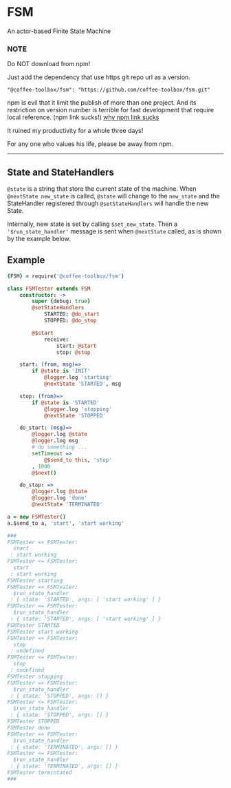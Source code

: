 # FSM
An actor-based Finite State Machine

### NOTE
Do NOT download from npm!

Just add the dependency that use https git repo url as a version.

    "@coffee-toolbox/fsm": "https://github.com/coffee-toolbox/fsm.git"

npm is evil that it limit the publish of more than one project.
And its restriction on version number is terrible for fast development that
require local reference. (npm link sucks!)
[why npm link sucks](https://github.com/webpack/webpack/issues/554)

It ruined my productivity for a whole three days!

For any one who values his life, please be away from npm.

----

## State and StateHandlers
`@state` is a string that store the current state of the machine.
When `@nextState new_state` is called, `@state` will change to the `new_state`
and the StateHandler registered through `@setStateHandlers` will handle the
new State.

Internally, new state is set by calling `$set_new_state`. Then a
`'$run_state_handler'` message is sent when `@nextState` called, as is
shown by the example below.

## Example
```coffeescript
{FSM} = require('@coffee-toolbox/fsm')

class FSMTester extends FSM
	constructor: ->
		super {debug: true}
		@setStateHandlers
			STARTED: @do_start
			STOPPED: @do_stop

		@$start
			receive:
				start: @start
				stop: @stop

	start: (from, msg)=>
		if @state is 'INIT'
			@logger.log 'starting'
			@nextState 'STARTED', msg

	stop: (from)=>
		if @state is 'STARTED'
			@logger.log 'stopping'
			@nextState 'STOPPED'

	do_start: (msg)=>
		@logger.log @state
		@logger.log msg
		# do something ...
		setTimeout =>
			@$send_to this, 'stop'
		, 1000
		@$next()

	do_stop: =>
		@logger.log @state
		@logger.log 'done'
		@nextState 'TERMINATED'

a = new FSMTester()
a.$send_to a, 'start', 'start working'

###
FSMTester => FSMTester:
  start
 : start working
FSMTester <= FSMTester:
  start
 : start working
FSMTester starting
FSMTester => FSMTester:
  $run_state_handler
 : { state: 'STARTED', args: [ 'start working' ] }
FSMTester <= FSMTester:
  $run_state_handler
 : { state: 'STARTED', args: [ 'start working' ] }
FSMTester STARTED
FSMTester start working
FSMTester => FSMTester:
  stop
 : undefined
FSMTester <= FSMTester:
  stop
 : undefined
FSMTester stopping
FSMTester => FSMTester:
  $run_state_handler
 : { state: 'STOPPED', args: [] }
FSMTester <= FSMTester:
  $run_state_handler
 : { state: 'STOPPED', args: [] }
FSMTester STOPPED
FSMTester done
FSMTester => FSMTester:
  $run_state_handler
 : { state: 'TERMINATED', args: [] }
FSMTester <= FSMTester:
  $run_state_handler
 : { state: 'TERMINATED', args: [] }
FSMTester termintated
###
```
